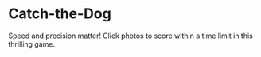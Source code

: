# Catch-the-Dog
Speed and precision matter! Click photos to score within a time limit in this thrilling game.
